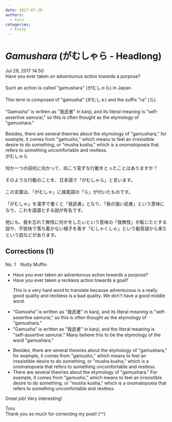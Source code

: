 ```yaml
---
date: 2017-07-29
authors:
  - toru
categories:
  - Essay
---
```


<h1 id="subject_show"><strong><em>Gamushara</strong></em> (がむしゃら - Headlong)</h1>
<div class="date">Jul 29, 2017 14:50</div>
<div id="post"><div id="body_show_ori">
Have you ever taken an adventurous action towards a purpose?<br/><br/>Such an action is called "gamushara" (がむしゃら) in Japan.<br/><br/>This term is composed of "gamusha" (がむしゃ) and the suffix "ra" (ら).<br/><br/>"Gamusha" is written as "我武者" in kanji, and its literal meaning is "self-assertive samurai," so this is often thought as the etymology of "gamushara."<br/><br/>Besides, there are several theories about the etymology of "gamushara," for example, it comes from "gamusho," which means to feel an irresistible desire to do something, or "musha kusha," which is a onomatopoeia that refers to something uncomfortable and restless.
</div></div>

<!-- more -->

<div id="post_ja"><div id="body_show_mo">
がむしゃら<br/><br/>何か一つの目的に向かって、向こう見ずな行動をとったことはありますか？<br/><br/>そのような行動のことを、日本語で「がむしゃら」と言います。<br/><br/>この言葉は、「がむしゃ」に接尾語の「ら」が付いたものです。<br/><br/>「がむしゃ」を漢字で書くと「我武者」となり、「我の強い武者」という意味になり、これを語源とする説が有名です。<br/><br/>他にも、我を忘れて無性に何かをしたいという意味の「我無性」が転じたとする説や、不愉快で落ち着かない様子を表す「むしゃくしゃ」という擬音語から来たという説などがあります。
</div></div>

## Corrections (1)
<div id="block"><div class="first_name"> No. 1　<span class="just_name">Nutty Muffin</span></div><div id="block2">
<ul class="correction_field">
<li class="incorrect">Have you ever taken an adventurous action towards a purpose?</li>
<li class="corrected correct">
Have you ever taken <span class="f_gray">a</span> <span class="f_gray">reckless </span>action towards a <span class="f_blue">goal</span>?
<p class="correction_comment">This is a very hard word to translate because adventurous is a really good quality and reckless is a bad quality. We don't have a good middle word.</p>
</li>
</ul>
<ul class="correction_field">
<li class="incorrect">"Gamusha" is written as "我武者" in kanji, and its literal meaning is "self-assertive samurai," so this is often thought as the etymology of "gamushara."</li>
<li class="corrected correct">
"Gamusha" is written as "我武者" in kanji, and <span class="f_blue">the</span> literal meaning is "self-assertive samurai<span class="f_blue">." Many believe this to be the</span> etymology of <span class="f_gray">the word</span> "gamushara."
</li>
</ul>
<ul class="correction_field">
<li class="incorrect">Besides, there are several theories about the etymology of "gamushara," for example, it comes from "gamusho," which means to feel an irresistible desire to do something, or "musha kusha," which is a onomatopoeia that refers to something uncomfortable and restless.</li>
<li class="corrected correct">
<span class="f_gray">T</span>here are several theories about the etymology of "gamushara<span class="f_red">.</span>" <span class="f_blue">F</span>or example, it comes from "gamusho," which means to feel an irresistible desire to do something, or "musha kusha," which is a onomatopoeia that refers to something uncomfortable and restless.
</li>
</ul>
<p class="comment_small">
 Great job! Very interesting!
</p>

</div><div class="name"><span class="just_name">Toru</span><br>
Thank you so much for correcting my post! (^^)
</div>
</div>
